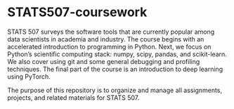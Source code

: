 # STATS507-coursework
STATS 507 surveys the software tools that are currently popular among data scientists in academia and industry. The course begins with an accelerated introduction to programming in Python. Next, we focus on Python’s scientific computing stack: numpy, scipy, pandas, and scikit-learn. We also cover using git and some general debugging and profiling techniques. The final part of the course is an introduction to deep learning using PyTorch.

The purpose of this repository is to organize and manage all assignments, projects, and related materials for STATS 507. 

